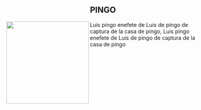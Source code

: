 <h2 align="center" > PINGO </h2>



<img align="left"  src="/result.png" height="215" /></a>


Luis pingo enefete de Luis de pingo de captura de la casa de pingo, Luis pingo enefete de Luis de pingo de captura de la casa de pingo
